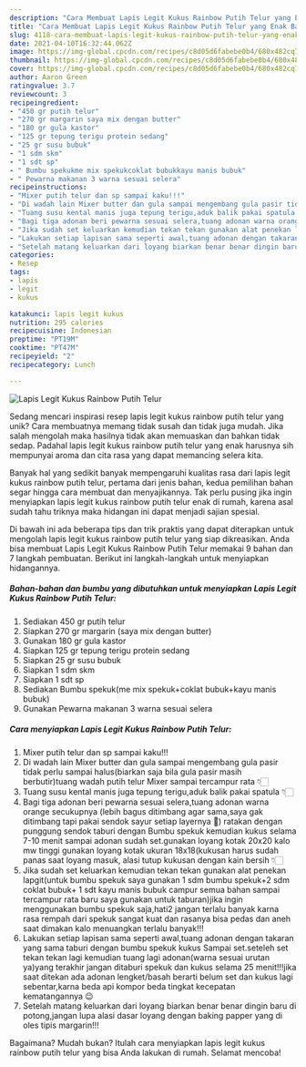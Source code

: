 ```yaml
---
description: "Cara Membuat Lapis Legit Kukus Rainbow Putih Telur yang Enak Banget"
title: "Cara Membuat Lapis Legit Kukus Rainbow Putih Telur yang Enak Banget"
slug: 4118-cara-membuat-lapis-legit-kukus-rainbow-putih-telur-yang-enak-banget
date: 2021-04-10T16:32:44.062Z
image: https://img-global.cpcdn.com/recipes/c8d05d6fabebe0b4/680x482cq70/lapis-legit-kukus-rainbow-putih-telur-foto-resep-utama.jpg
thumbnail: https://img-global.cpcdn.com/recipes/c8d05d6fabebe0b4/680x482cq70/lapis-legit-kukus-rainbow-putih-telur-foto-resep-utama.jpg
cover: https://img-global.cpcdn.com/recipes/c8d05d6fabebe0b4/680x482cq70/lapis-legit-kukus-rainbow-putih-telur-foto-resep-utama.jpg
author: Aaron Green
ratingvalue: 3.7
reviewcount: 3
recipeingredient:
- "450 gr putih telur"
- "270 gr margarin saya mix dengan butter"
- "180 gr gula kastor"
- "125 gr tepung terigu protein sedang"
- "25 gr susu bubuk"
- "1 sdm skm"
- "1 sdt sp"
- " Bumbu spekukme mix spekukcoklat bubukkayu manis bubuk"
- " Pewarna makanan 3 warna sesuai selera"
recipeinstructions:
- "Mixer putih telur dan sp sampai kaku!!!"
- "Di wadah lain Mixer butter dan gula sampai mengembang gula pasir tidak perlu sampai halus(biarkan saja bila gula pasir masih berbutir)tuang wadah putih telur Mixer sampai tercampur rata 👇🏻"
- "Tuang susu kental manis juga tepung terigu,aduk balik pakai spatula 👇🏻"
- "Bagi tiga adonan beri pewarna sesuai selera,tuang adonan warna orange secukupnya (lebih bagus ditimbang agar sama,saya gak ditimbang tapi pakai sendok sayur setiap layernya 🤭) ratakan dengan punggung sendok taburi dengan Bumbu spekuk kemudian kukus selama 7-10 menit sampai adonan sudah set.gunakan loyang kotak 20x20 kalo mw tinggi gunakan loyang kotak ukuran 18x18(kukusan harus sudah panas saat loyang masuk, alasi tutup kukusan dengan kain bersih 👇🏻"
- "Jika sudah set keluarkan kemudian tekan tekan gunakan alat penekan lapgit(untuk bumbu spekuk saya gunakan 1 sdm bumbu spekuk+2 sdm coklat bubuk+ 1 sdt kayu manis bubuk campur semua bahan sampai tercampur rata baru saya gunakan untuk taburan)jika ingin menggunakan bumbu spekuk saja,hati2 jangan terlalu banyak karna rasa rempah dari spekuk sangat kuat dan rasanya bisa pedas dan aneh saat dimakan kalo menuangkan terlalu banyak!!!"
- "Lakukan setiap lapisan sama seperti awal,tuang adonan dengan takaran yang sama taburi dengan bumbu spekuk kukus Sampai set.seteleh set tekan tekan lagi kemudian tuang lagi adonan(warna sesuai urutan ya)yang terakhir jangan ditaburi spekuk dan kukus selama 25 menit!!!jika saat ditekan ada adonan lengket/basah berarti belum set dan kukus lagi sebentar,karna beda api kompor beda tingkat kecepatan kematangannya 😉"
- "Setelah matang keluarkan dari loyang biarkan benar benar dingin baru di potong,jangan lupa alasi dasar loyang dengan baking papper yang di oles tipis margarin!!!"
categories:
- Resep
tags:
- lapis
- legit
- kukus

katakunci: lapis legit kukus 
nutrition: 295 calories
recipecuisine: Indonesian
preptime: "PT19M"
cooktime: "PT47M"
recipeyield: "2"
recipecategory: Lunch

---
```



![Lapis Legit Kukus Rainbow Putih Telur](https://img-global.cpcdn.com/recipes/c8d05d6fabebe0b4/680x482cq70/lapis-legit-kukus-rainbow-putih-telur-foto-resep-utama.jpg)

Sedang mencari inspirasi resep lapis legit kukus rainbow putih telur yang unik? Cara membuatnya memang tidak susah dan tidak juga mudah. Jika salah mengolah maka hasilnya tidak akan memuaskan dan bahkan tidak sedap. Padahal lapis legit kukus rainbow putih telur yang enak harusnya sih mempunyai aroma dan cita rasa yang dapat memancing selera kita.



Banyak hal yang sedikit banyak mempengaruhi kualitas rasa dari lapis legit kukus rainbow putih telur, pertama dari jenis bahan, kedua pemilihan bahan segar hingga cara membuat dan menyajikannya. Tak perlu pusing jika ingin menyiapkan lapis legit kukus rainbow putih telur enak di rumah, karena asal sudah tahu triknya maka hidangan ini dapat menjadi sajian spesial.


Di bawah ini ada beberapa tips dan trik praktis yang dapat diterapkan untuk mengolah lapis legit kukus rainbow putih telur yang siap dikreasikan. Anda bisa membuat Lapis Legit Kukus Rainbow Putih Telur memakai 9 bahan dan 7 langkah pembuatan. Berikut ini langkah-langkah untuk menyiapkan hidangannya.

<!--inarticleads1-->

##### Bahan-bahan dan bumbu yang dibutuhkan untuk menyiapkan Lapis Legit Kukus Rainbow Putih Telur:

1. Sediakan 450 gr putih telur
1. Siapkan 270 gr margarin (saya mix dengan butter)
1. Gunakan 180 gr gula kastor
1. Siapkan 125 gr tepung terigu protein sedang
1. Siapkan 25 gr susu bubuk
1. Siapkan 1 sdm skm
1. Siapkan 1 sdt sp
1. Sediakan  Bumbu spekuk(me mix spekuk+coklat bubuk+kayu manis bubuk)
1. Gunakan  Pewarna makanan 3 warna sesuai selera




<!--inarticleads2-->

##### Cara menyiapkan Lapis Legit Kukus Rainbow Putih Telur:

1. Mixer putih telur dan sp sampai kaku!!!
1. Di wadah lain Mixer butter dan gula sampai mengembang gula pasir tidak perlu sampai halus(biarkan saja bila gula pasir masih berbutir)tuang wadah putih telur Mixer sampai tercampur rata 👇🏻
1. Tuang susu kental manis juga tepung terigu,aduk balik pakai spatula 👇🏻
1. Bagi tiga adonan beri pewarna sesuai selera,tuang adonan warna orange secukupnya (lebih bagus ditimbang agar sama,saya gak ditimbang tapi pakai sendok sayur setiap layernya 🤭) ratakan dengan punggung sendok taburi dengan Bumbu spekuk kemudian kukus selama 7-10 menit sampai adonan sudah set.gunakan loyang kotak 20x20 kalo mw tinggi gunakan loyang kotak ukuran 18x18(kukusan harus sudah panas saat loyang masuk, alasi tutup kukusan dengan kain bersih 👇🏻
1. Jika sudah set keluarkan kemudian tekan tekan gunakan alat penekan lapgit(untuk bumbu spekuk saya gunakan 1 sdm bumbu spekuk+2 sdm coklat bubuk+ 1 sdt kayu manis bubuk campur semua bahan sampai tercampur rata baru saya gunakan untuk taburan)jika ingin menggunakan bumbu spekuk saja,hati2 jangan terlalu banyak karna rasa rempah dari spekuk sangat kuat dan rasanya bisa pedas dan aneh saat dimakan kalo menuangkan terlalu banyak!!!
1. Lakukan setiap lapisan sama seperti awal,tuang adonan dengan takaran yang sama taburi dengan bumbu spekuk kukus Sampai set.seteleh set tekan tekan lagi kemudian tuang lagi adonan(warna sesuai urutan ya)yang terakhir jangan ditaburi spekuk dan kukus selama 25 menit!!!jika saat ditekan ada adonan lengket/basah berarti belum set dan kukus lagi sebentar,karna beda api kompor beda tingkat kecepatan kematangannya 😉
1. Setelah matang keluarkan dari loyang biarkan benar benar dingin baru di potong,jangan lupa alasi dasar loyang dengan baking papper yang di oles tipis margarin!!!




Bagaimana? Mudah bukan? Itulah cara menyiapkan lapis legit kukus rainbow putih telur yang bisa Anda lakukan di rumah. Selamat mencoba!
